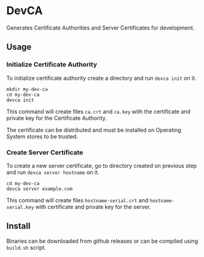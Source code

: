 # DevCA

Generates Certificate Authorities and Server Certificates for development.

## Usage

### Initialize Certificate Authority

To initialize certificate authority create a directory and run `devca init` on it.

```shell
mkdir my-dev-ca
cd my-dev-ca
devca init
```

This command will create files `ca.crt` and `ca.key` with the certificate and private key for the Certificate Authority.

The certificate can be distributed and must be installed on Operating System stores to be trusted.

### Create Server Certificate

To create a new server certificate, go to directory created on previous step and run `devca server hostname` on it.

```shell
cd my-dev-ca
devca server example.com
```

This command will create files `hostname-serial.crt` and `hostname-serial.key` with certificate and private key for the server.

## Install

Binaries can be downloaded from github releases or can be compiled using `build.sh` script.
